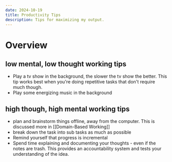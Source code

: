 ```yaml
---
date: 2024-10-19
title: Productivity Tips
description: Tips for maximizing my output.
---
```

# Overview

## low mental, low thought working tips
- Play a tv show in the background, the slower the tv show the better. This tip works best when you're doing repetitive tasks that don't require much though.
- Play some energizing music in the background 

## high though, high mental working tips
- plan and brainstorm things offline, away from the computer. This is discussed more in [[Domain-Based Working]]
- break down the task into sub tasks as much as possible
- Remind yourself that progress is incremental
- Spend time explaining and documenting your thoughts - even if the notes are trash. This provides an accountability system and tests your understanding of the idea.